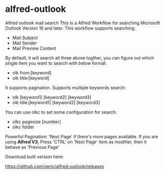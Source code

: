 # alfred-outlook
Alfred outlook mail search
This is a Alfred Workflow for searching Microsoft Outlook Version 16 and later.
This workflow supports searching:
* Mail Subject
* Mail Sender
* Mail Preview Content

By default, it will search all three above togther, you can figure out which single item you want to search with below format:
- olk from:\[keyword\]
- olk title:\[keyword\]

It supports pagination.
Supports multiple keywords search:
- olk \[keyword1\] \[keyword2\] \[keyword3\] 
- olk title:\[keyword1\] \[keyword2\] \[keyword3\] 

You can use olkc to set some configuration for search:
* olkc pagesize \[number\]
* olkc folder

Powerful Pagination:
'Next Page' if there's more pages available.
If you are using **Alfred V3**, Press 'CTRL' on 'Next Page' item as modifier, then it behave as 'Previous Page'

Download built version here:

https://github.com/xeric/alfred-outlook/releases
